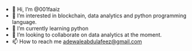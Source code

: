 - 👋 Hi, I’m @001faaiz
- 👀 I’m interested in blockchain, data analytics and python programming language.
- 🌱 I’m currently learning python
- 💞️ I’m looking to collaborate on data analytics at the moment.
- 📫 How to reach me adewaleabdulafeez@gmail.com

<!---
001faaiz/001faaiz is a ✨ special ✨ repository because its `README.md` (this file) appears on your GitHub profile.
You can click the Preview link to take a look at your changes.
--->
